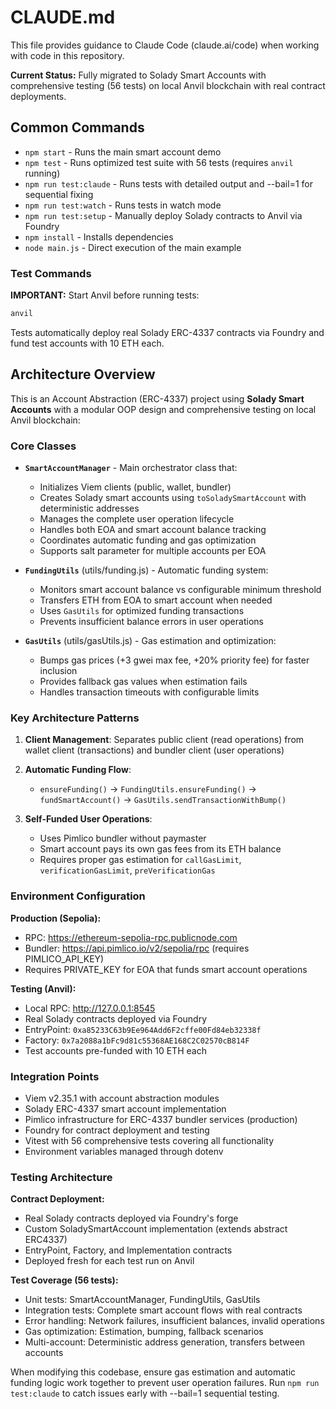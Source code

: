 # CLAUDE.md

This file provides guidance to Claude Code (claude.ai/code) when working with code in this repository.

**Current Status:** Fully migrated to Solady Smart Accounts with comprehensive testing (56 tests) on local Anvil blockchain with real contract deployments.

## Common Commands

- `npm start` - Runs the main smart account demo
- `npm test` - Runs optimized test suite with 56 tests (requires `anvil` running)
- `npm run test:claude` - Runs tests with detailed output and --bail=1 for sequential fixing
- `npm run test:watch` - Runs tests in watch mode
- `npm run test:setup` - Manually deploy Solady contracts to Anvil via Foundry
- `npm install` - Installs dependencies
- `node main.js` - Direct execution of the main example

### Test Commands

**IMPORTANT:** Start Anvil before running tests:
```bash
anvil
```

Tests automatically deploy real Solady ERC-4337 contracts via Foundry and fund test accounts with 10 ETH each.

## Architecture Overview

This is an Account Abstraction (ERC-4337) project using **Solady Smart Accounts** with a modular OOP design and comprehensive testing on local Anvil blockchain:

### Core Classes

- **`SmartAccountManager`** - Main orchestrator class that:
  - Initializes Viem clients (public, wallet, bundler) 
  - Creates Solady smart accounts using `toSoladySmartAccount` with deterministic addresses
  - Manages the complete user operation lifecycle
  - Handles both EOA and smart account balance tracking
  - Coordinates automatic funding and gas optimization
  - Supports salt parameter for multiple accounts per EOA

- **`FundingUtils`** (utils/funding.js) - Automatic funding system:
  - Monitors smart account balance vs configurable minimum threshold
  - Transfers ETH from EOA to smart account when needed
  - Uses `GasUtils` for optimized funding transactions
  - Prevents insufficient balance errors in user operations

- **`GasUtils`** (utils/gasUtils.js) - Gas estimation and optimization:
  - Bumps gas prices (+3 gwei max fee, +20% priority fee) for faster inclusion
  - Provides fallback gas values when estimation fails
  - Handles transaction timeouts with configurable limits

### Key Architecture Patterns

1. **Client Management**: Separates public client (read operations) from wallet client (transactions) and bundler client (user operations)

2. **Automatic Funding Flow**: 
   - `ensureFunding()` → `FundingUtils.ensureFunding()` → `fundSmartAccount()` → `GasUtils.sendTransactionWithBump()`

3. **Self-Funded User Operations**: 
   - Uses Pimlico bundler without paymaster
   - Smart account pays its own gas fees from its ETH balance
   - Requires proper gas estimation for `callGasLimit`, `verificationGasLimit`, `preVerificationGas`

### Environment Configuration

**Production (Sepolia):**
- RPC: https://ethereum-sepolia-rpc.publicnode.com
- Bundler: https://api.pimlico.io/v2/sepolia/rpc (requires PIMLICO_API_KEY)
- Requires PRIVATE_KEY for EOA that funds smart account operations

**Testing (Anvil):**
- Local RPC: http://127.0.0.1:8545
- Real Solady contracts deployed via Foundry
- EntryPoint: `0xa85233C63b9Ee964Add6F2cffe00Fd84eb32338f`
- Factory: `0x7a2088a1bFc9d81c55368AE168C2C02570cB814F`
- Test accounts pre-funded with 10 ETH each

### Integration Points

- Viem v2.35.1 with account abstraction modules
- Solady ERC-4337 smart account implementation
- Pimlico infrastructure for ERC-4337 bundler services (production)
- Foundry for contract deployment and testing
- Vitest with 56 comprehensive tests covering all functionality
- Environment variables managed through dotenv

### Testing Architecture

**Contract Deployment:**
- Real Solady contracts deployed via Foundry's forge
- Custom SoladySmartAccount implementation (extends abstract ERC4337)
- EntryPoint, Factory, and Implementation contracts
- Deployed fresh for each test run on Anvil

**Test Coverage (56 tests):**
- Unit tests: SmartAccountManager, FundingUtils, GasUtils
- Integration tests: Complete smart account flows with real contracts
- Error handling: Network failures, insufficient balances, invalid operations
- Gas optimization: Estimation, bumping, fallback scenarios
- Multi-account: Deterministic address generation, transfers between accounts

When modifying this codebase, ensure gas estimation and automatic funding logic work together to prevent user operation failures. Run `npm run test:claude` to catch issues early with --bail=1 sequential testing.